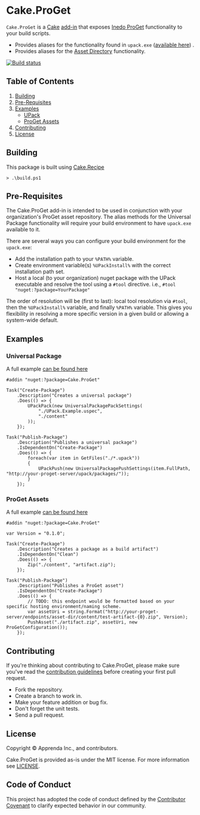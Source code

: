 # Cake.ProGet

`Cake.ProGet` is a [Cake](http://cakebuild.net) [add-in](http://cakebuild.net/docs/fundamentals/preprocessor-directives) that exposes [Inedo ProGet](https://inedo.com/proget) functionality to your build scripts.

 * Provides aliases for the functionality found in `upack.exe` ([available here](http://cdn.inedo.com/downloads/proget/upack1.0.0.zip)) .
 * Provides aliases for the [Asset Directory](https://inedo.com/support/documentation/proget/core-concepts/asset-directories) functionality.

[![Build status](https://ci.appveyor.com/api/projects/status/2tst3twn2nu4qool?svg=true)](https://ci.appveyor.com/project/cakecontrib/cake-proget)


 ## Table of Contents

1. [Building](#building)
2. [Pre-Requisites](#pre-requisites)
3. [Examples](#examples)
    - [UPack](#universal-package)
    - [ProGet Assets](#proget-assets)
4. [Contributing](#contributing)
5. [License](#license)

## Building
This package is built using [Cake.Recipe](https://github.com/cake-contrib/Cake.Recipe)
```
> .\build.ps1
```

## Pre-Requisites

The Cake.ProGet add-in is intended to be used in conjunction with your organization's ProGet asset repository.  The alias methods for the Universal Package functionality will require your build environment to have `upack.exe` available to it.
 
 There are several ways you can configure your build environment for the `upack.exe`:
  - Add the installation path to your `%PATH%` variable.
  - Create environment variable(s) `%UPackInstall%` with the correct installation path set.
  - Host a local (to your organization) nuget package with the UPack executable and resolve the tool using a `#tool` directive.  i.e., `#tool "nuget:?package=YourPackage"`

  The order of resolution will be (first to last): local tool resolution via `#tool`, then the `%UPackInstall%` variable, and finally `%PATH%` variable.  This gives you flexibility in resolving a more specific version in a given build or allowing a system-wide default.

## Examples

### Universal Package
A full example [can be found here](https://github.com/cake-contrib/cake.proget/blob/master/examples/upack)

```
#addin "nuget:?package=Cake.ProGet"

Task("Create-Package")
    .Description("Creates a universal package")
    .Does(() => {
        UPackPack(new UniversalPackagePackSettings(
            "./UPack.Example.uspec",
            "./content"
        ));
    });

Task("Publish-Package")
    .Description("Publishes a universal package")
    .IsDependentOn("Create-Package")
    .Does(() => {                
        foreach(var item in GetFiles("./*.upack"))
        {
            UPackPush(new UniversalPackagePushSettings(item.FullPath, "http://your-proget-server/upack/packages/"));
        }        
    });
```

### ProGet Assets
A full example [can be found here](https://github.com/cake-contrib/cake.proget/blob/master/examples/assets)

```
#addin "nuget:?package=Cake.ProGet"

var Version = "0.1.0";

Task("Create-Package")
    .Description("Creates a package as a build artifact")
    .IsDependentOn("Clean")
    .Does(() => {
        Zip("./content", "artifact.zip");
    });

Task("Publish-Package")
    .Description("Publishes a ProGet asset")
    .IsDependentOn("Create-Package")
    .Does(() => {
        // TODO: this endpoint would be formatted based on your specific hosting environment/naming scheme.
        var assetUri = string.Format("http://your-proget-server/endpoints/asset-dir/content/test-artifact-{0}.zip", Version);
        PushAsset("./artifact.zip", assetUri, new ProGetConfiguration());
    });
```

## Contributing

If you're thinking about contributing to Cake.ProGet, please make sure you've read the [contribution guidelines](https://github.com/cake-contrib/cake.proget/blob/master/CONTRIBUTING.md) before creating your first pull request.

* Fork the repository.
* Create a branch to work in.
* Make your feature addition or bug fix.
* Don't forget the unit tests.
* Send a pull request.

## License

Copyright © Apprenda Inc., and contributors.

Cake.ProGet is provided as-is under the MIT license. For more information see [LICENSE](https://github.com/cake-contrib/cake.proget/blob/master/LICENSE).

## Code of Conduct

This project has adopted the code of conduct defined by the [Contributor Covenant](http://contributor-covenant.org/) to clarify expected behavior in our community.